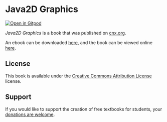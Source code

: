 # Java2D Graphics

[![Open in Gitpod](https://gitpod.io/button/open-in-gitpod.svg)](https://gitpod.io/from-referrer/)

_Java2D Graphics_ is a book that was published on [cnx.org](https://cnx.org/).

An ebook can be downloaded [here](https://github.com/cnx-user-books/cnxbook-java2d-graphics/releases/latest), and the book can be viewed online [here](https://github.com/cnx-user-books/cnxbook-java2d-graphics/releases/latest).

## License
This book is available under the [Creative Commons Attribution License](./LICENSE) license.

## Support
If you would like to support the creation of free textbooks for students, your [donations are welcome](https://riceconnect.rice.edu/donation/support-openstax-banner).

